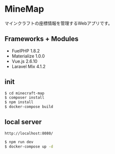 # MineMap

マインクラフトの座標情報を管理するWebアプリです。

## Frameworks + Modules

- FuelPHP 1.8.2
- Materialize 1.0.0
- Vue.js 2.6.10
- Laravel Mix 4.1.2

## init

```sh
$ cd minecraft-map
$ composer install
$ npm install
$ docker-compose build
```

## local server

`http://localhost:8080/`

```sh
$ npm run dev
$ docker-compose up -d
```
